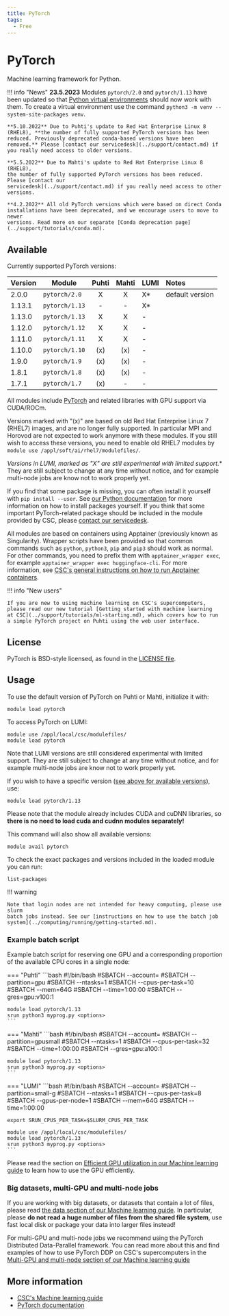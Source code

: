 ```yaml
---
title: PyTorch
tags:
  - Free
---
```


# PyTorch

Machine learning framework for Python.

!!! info "News" 
    **23.5.2023** Modules `pytorch/2.0` and `pytorch/1.13` have been
    updated so that [Python virtual
    environments](https://packaging.python.org/en/latest/guides/installing-using-pip-and-virtual-environments/#creating-a-virtual-environment)
    should now work with them. To create a virtual environment use the
    command `python3 -m venv --system-site-packages venv`.
    
    **5.10.2022** Due to Puhti's update to Red Hat Enterprise Linux 8
    (RHEL8), **the number of fully supported PyTorch versions has been
    reduced. Previously deprecated conda-based versions have been
    removed.** Please [contact our servicedesk](../support/contact.md) if
    you really need access to older versions.

    **5.5.2022** Due to Mahti's update to Red Hat Enterprise Linux 8 (RHEL8),
    the number of fully supported PyTorch versions has been reduced. Please [contact our
    servicedesk](../support/contact.md) if you really need access to other versions.

    **4.2.2022** All old PyTorch versions which were based on direct Conda
    installations have been deprecated, and we encourage users to move to newer
    versions. Read more on our separate [Conda deprecation page](../support/tutorials/conda.md).


## Available

Currently supported PyTorch versions:

| Version | Module         | Puhti | Mahti | LUMI | Notes           |
|:--------|----------------|:-----:|:-----:|------|:----------------|
| 2.0.0   | `pytorch/2.0`  | X     | X     | X*   | default version |
| 1.13.1  | `pytorch/1.13` | -     | -     | X*   |                 |
| 1.13.0  | `pytorch/1.13` | X     | X     | -    |                 |
| 1.12.0  | `pytorch/1.12` | X     | X     | -    |                 |
| 1.11.0  | `pytorch/1.11` | X     | X     | -    |                 |
| 1.10.0  | `pytorch/1.10` | (x)   | (x)   | -    |                 |
| 1.9.0   | `pytorch/1.9`  | (x)   | (x)   | -    |                 |
| 1.8.1   | `pytorch/1.8`  | (x)   | (x)   | -    |                 |
| 1.7.1   | `pytorch/1.7`  | (x)   | -     | -    |                 |

All modules include [PyTorch](https://pytorch.org/) and related libraries with
GPU support via CUDA/ROCm.

Versions marked with "(x)" are based on old Red Hat Enterprise Linux 7
(RHEL7) images, and are no longer fully supported. In particular MPI
and Horovod are not expected to work anymore with these modules. If
you still wish to access these versions, you need to enable old RHEL7
modules by `module use /appl/soft/ai/rhel7/modulefiles/`.

**Versions in LUMI, marked as "X*" are still experimental with limited
support.** They are still subject to change at any time without notice,
and for example multi-node jobs are know not to work properly yet.

If you find that some package is missing, you can often install it yourself with
`pip install --user`. See [our Python
documentation](python.md#installing-python-packages-to-existing-modules) for
more information on how to install packages yourself. If you think that some
important PyTorch-related package should be included in the module provided by
CSC, please [contact our servicedesk](../support/contact.md).

All modules are based on containers using Apptainer (previously known
as Singularity). Wrapper scripts have been provided so that common
commands such as `python`, `python3`, `pip` and `pip3` should work as
normal. For other commands, you need to prefix them with
`apptainer_wrapper exec`, for example `apptainer_wrapper exec
huggingface-cli`. For more information, see [CSC's general
instructions on how to run Apptainer
containers](../computing/containers/run-existing.md).


!!! info "New users"

    If you are new to using machine learning on CSC's supercomputers,
    please read our new tutorial [Getting started with machine learning
    at CSC](../support/tutorials/ml-starting.md), which covers how to run
    a simple PyTorch project on Puhti using the web user interface.


## License

PyTorch is BSD-style licensed, as found in the [LICENSE
file](https://github.com/pytorch/pytorch/blob/master/LICENSE).

## Usage

To use the default version of PyTorch on Puhti or Mahti, initialize it
with:

```text
module load pytorch
```

To access PyTorch on LUMI:

```text
module use /appl/local/csc/modulefiles/
module load pytorch
```

Note that LUMI versions are still considered experimental with limited
support. They are still subject to change at any time without notice,
and for example multi-node jobs are know not to work properly yet.


If you wish to have a specific version ([see above for available
versions](#available)), use:

```text
module load pytorch/1.13
```

Please note that the module already includes CUDA and cuDNN libraries,
so **there is no need to load cuda and cudnn modules separately!**

This command will also show all available versions:

```text
module avail pytorch
```

To check the exact packages and versions included in the loaded module you can
run:

```text
list-packages
```


!!! warning 

    Note that login nodes are not intended for heavy computing, please use slurm
    batch jobs instead. See our [instructions on how to use the batch job
    system](../computing/running/getting-started.md).

### Example batch script

Example batch script for reserving one GPU and a corresponding
proportion of the available CPU cores in a single node:

=== "Puhti"
    ```bash
    #!/bin/bash
    #SBATCH --account=<project>
    #SBATCH --partition=gpu
    #SBATCH --ntasks=1
    #SBATCH --cpus-per-task=10
    #SBATCH --mem=64G
    #SBATCH --time=1:00:00
    #SBATCH --gres=gpu:v100:1
        
    module load pytorch/1.13
    srun python3 myprog.py <options>
    ```

=== "Mahti"
    ```bash
    #!/bin/bash
    #SBATCH --account=<project>
    #SBATCH --partition=gpusmall
    #SBATCH --ntasks=1
    #SBATCH --cpus-per-task=32
    #SBATCH --time=1:00:00
    #SBATCH --gres=gpu:a100:1
    
    module load pytorch/1.13
    srun python3 myprog.py <options>
    ```

=== "LUMI"
    ```bash
    #!/bin/bash
    #SBATCH --account=<project>
    #SBATCH --partition=small-g
    #SBATCH --ntasks=1
    #SBATCH --cpus-per-task=8
    #SBATCH --gpus-per-node=1
    #SBATCH --mem=64G
    #SBATCH --time=1:00:00
    
    export SRUN_CPUS_PER_TASK=$SLURM_CPUS_PER_TASK

    module use /appl/local/csc/modulefiles/
    module load pytorch/1.13
    srun python3 myprog.py <options>
    ```

Please read the section on [Efficient GPU utilization in our Machine
learning guide](../support/tutorials/gpu-ml.md) to learn how to use
the GPU efficiently.


### Big datasets, multi-GPU and multi-node jobs

If you are working with big datasets, or datasets that contain a lot
of files, please read [the data section of our Machine learning
guide](../support/tutorials/ml-data.md). In particular, please **do
not read a huge number of files from the shared file system**, use
fast local disk or package your data into larger files instead!

For multi-GPU and multi-node jobs we recommend using the PyTorch
Distributed Data-Parallel framework. You can read more about this and
find examples of how to use PyTorch DDP on CSC's supercomputers in the
[Multi-GPU and multi-node section of our Machine learning
guide](../support/tutorials/ml-multi.md)


## More information

- [CSC's Machine learning guide](../support/tutorials/ml-guide.md)
- [PyTorch documentation](https://pytorch.org/docs/stable/index.html)
